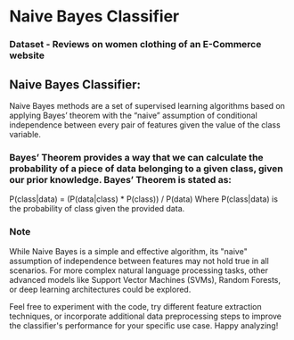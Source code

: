 # Naive Bayes Classifier



### Dataset - Reviews on women clothing of an E-Commerce website


## Naive Bayes Classifier:
Naive Bayes methods are a set of supervised learning algorithms based on applying Bayes’ theorem with the “naive” assumption of conditional independence between every pair of features given the value of the class variable.
### Bayes’ Theorem provides a way that we can calculate the probability of a piece of data belonging to a given class, given our prior knowledge. Bayes’ Theorem is stated as:

P(class|data) = (P(data|class) * P(class)) / P(data)
Where P(class|data) is the probability of class given the provided data.


### Note

While Naive Bayes is a simple and effective algorithm, its "naive" assumption of independence between features may not hold true in all scenarios. For more complex natural language processing tasks, other advanced models like Support Vector Machines (SVMs), Random Forests, or deep learning architectures could be explored.

Feel free to experiment with the code, try different feature extraction techniques, or incorporate additional data preprocessing steps to improve the classifier's performance for your specific use case. Happy analyzing!
